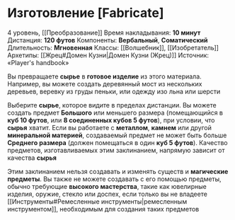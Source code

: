 # Изготовление [Fabricate]
4 уровень, [[Преобразование]]
Время накладывания: **10 минут**
Дистанция: **120 футов**
Компоненты: **Вербальный**, **Соматический**
Длительность: **Мгновенная**
Классы: [[Волшебник]], [[Изобретатель]]
Архетипы: [[Жрец#Домен Кузни|Домен Кузни (Жрец)]]
Источник: «Player's handbook»

Вы превращаете **сырье** в **готовое изделие** из этого материала. Например, вы можете создать деревянный мост из нескольких деревьев, веревку из груды пеньки, или одежду изо льна или шерсти

Выберите **сырье**, которое видите в пределах дистанции. Вы можете создать предмет **Большого** или меньшего размера (помещающийся в **куб 10 футов**, или **8 соединенных кубов 5 футов**), при условии, что **сырья** хватит. Если вы работаете с **металлом**, **камнем** или другой **минеральной материей**, создаваемый предмет не может быть больше **Среднего размера** (должен помещаться в один **куб 5 футов**). Качество предметов, изготавливаемых этим заклинанием, напрямую зависит от качества **сырья**

Этим заклинанием нельзя создавать и изменять существ и **магические предметы**. Вы также не можете создавать с его помощью предметы, обычно требующие **высокого мастерства**, такие как ювелирные изделия, оружие, стекло или доспех, если только вы не владеете [[Инструменты#Ремесленные инструменты|ремесленным инструментом]], необходимым для создания таких предметов